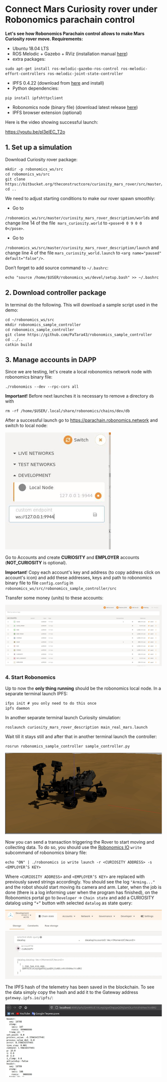 # Connect Mars Curiosity rover under Robonomics parachain control

**Let's see how Robonomics Parachain control allows to make Mars Curiosity rover move. Requirements:**
- Ubuntu 18.04 LTS
- ROS Melodic + Gazebo + RViz (installation manual [here](http://wiki.ros.org/melodic/Installation))
- extra packages:
```shell
sudo apt-get install ros-melodic-gazebo-ros-control ros-melodic-effort-controllers ros-melodic-joint-state-controller
```
- IPFS 0.4.22 (download from [here](https://dist.ipfs.io/go-ipfs/v0.4.22/go-ipfs_v0.4.22_linux-386.tar.gz) and install)
- Python dependencies:
```
pip install ipfshttpclient
```
- Robonomics node (binary file) (download latest release [here](https://github.com/airalab/robonomics/releases))
- IPFS browser extension (optional)

Here is the video showing successful launch:

https://youtu.be/pl3eIEC_T2o

## 1. Set up a simulation
Download Curiosity rover package:
```
mkdir -p robonomics_ws/src
cd robomonics_ws/src
git clone https://bitbucket.org/theconstructcore/curiosity_mars_rover/src/master/
cd ..
```
We need to adjust starting conditions to make our rover spawn smoothly:
- Go to

`/robonomics_ws/src/master/curiosity_mars_rover_description/worlds` and change line 14 of the file` mars_curiosity.world` to 
`<pose>0 0 9 0 0 0</pose>`.

- Go to

`/robonomics_ws/src/master/curiosity_mars_rover_description/launch` and change line 4 of the file `mars_curiosity_world.launch` to 
`<arg name="paused" default="false"/>`.

Don’t forget to add source command to `~/.bashrc`:
```
echo "source /home/$USER/robonomics_ws/devel/setup.bash" >> ~/.bashrc
```

## 2. Download controller package
In terminal do the following. This will download a sample script used in the demo:
```
cd ~/robonomics_ws/src
mkdir robonomics_sample_controller
cd robonomics_sample_controller
git clone https://github.com/PaTara43/robonomics_sample_controller
cd ../..
catkin build
```

## 3. Manage accounts in DAPP
Since we are testing, let's create a local robonomics network node with robonomics binary file:
```
./robonomics --dev --rpc-cors all
```
**Important!** Before next launches it is necessary to remove a directory `db` with

```
rm -rf /home/$USER/.local/share/robonomics/chains/dev/db
```
After a successful launch go to https://parachain.robonomics.network and switch to local node:

![Local node](./images/curiosity-demo/local_node.jpg "Local node")

Go to Accounts and create **CURIOSITY** and **EMPLOYER** accounts (**NOT_CURIOSITY** is optional).

**Important**! Copy each account's key and address (to copy address click on account's icon) and add these addresses, keys and path to robonomics binary file to file `config.config` in `robonomics_ws/src/robonomics_sample_controller/src`

Transfer some money (units) to these accounts:

![Balances](./images/curiosity-demo/balances.jpg "Balances")

### 4. Start Robonomics
Up to now the **only thing running** should be the robonomics local node.
In a separate terminal launch IPFS:
```
ifps init # you only need to do this once
ipfs daemon
```
In another separate terminal launch Curiosity simulation:
```
roslaunch curiosity_mars_rover_description main_real_mars.launch
```
Wait till it stays still and after that in another terminal launch the controller:
```
rosrun robonomics_sample_controller sample_controller.py
```

![Curiosity](./images/curiosity-demo/curiosity.jpg "Curiosity")

Now you can send a transaction triggering the Rover to start moving and collecting data. To do so, you should use the [Robonomics IO](https://wiki.robonomics.network/docs/rio-overview/)  `write` subcommand of robonomics binary file:
```
echo "ON" | ./robonomics io write launch -r <CURIOSITY ADDRESS> -s <EMPLOYER’S KEY>
```
Where `<CURIOSITY ADDRESS>`  and `<EMPLOYER’S KEY>` are replaced with  previously saved strings accordingly.
You should see the log `"Arming..."` and the robot should start moving its camera and arm. Later, when the job is done (there is a log informing user when the program has finished), on the Robonomics portal go to `Developer` -> `Chain state` and add a CURIOSITY datalog using `“+”` button with selected `datalog` as state query: 

![Datalog](./images/curiosity-demo/hash_in_chain.jpg "Datalog")

The IPFS hash of the telemetry has been saved in the blockchain. To see the data simply copy the hash and add it to the Gateway address `gateway.ipfs.io/ipfs/`:

![Voila](./images/curiosity-demo/datalog.jpg "Voila")




